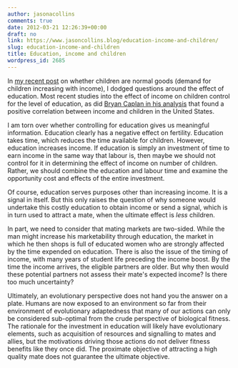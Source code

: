 ```yaml
---
author: jasonacollins
comments: true
date: 2012-03-21 12:26:39+00:00
draft: no
link: https://www.jasoncollins.blog/education-income-and-children/
slug: education-income-and-children
title: Education, income and children
wordpress_id: 2685
---
```


In [my recent post](https://www.jasoncollins.blog/are-children-normal-goods/) on whether children are normal goods (demand for children increasing with income), I dodged questions around the effect of education. Most recent studies into the effect of income on children control for the level of education, as did [Bryan Caplan in his analysis](http://econlog.econlib.org/archives/2011/06/kids_are_normal.html) that found a positive correlation between income and children in the United States.

I am torn over whether controlling for education gives us meaningful information. Education clearly has a negative effect on fertility. Education takes time, which reduces the time available for children. However, education increases income. If education is simply an investment of time to earn income in the same way that labour is, then maybe we should not control for it in determining the effect of income on number of children. Rather, we should combine the education and labour time and examine the opportunity cost and effects of the entire investment.

Of course, education serves purposes other than increasing income. It is a signal in itself. But this only raises the question of why someone would undertake this costly education to obtain income or send a signal, which is in turn used to attract a mate, when the ultimate effect is _less_ children.

In part, we need to consider that mating markets are two-sided. While the man might increase his marketability through education, the market in which he then shops is full of educated women who are strongly affected by the time expended on education. There is also the issue of the timing of income, with many years of student life preceding the income boost. By the time the income arrives, the eligible partners are older. But why then would these potential partners not assess their mate's expected income? Is there too much uncertainty?

Ultimately, an evolutionary perspective does not hand you the answer on a plate. Humans are now exposed to an environment so far from their environment of evolutionary adaptedness that many of our actions can only be considered sub-optimal from the crude perspective of biological fitness. The rationale for the investment in education will likely have evolutionary elements, such as acquisition of resources and signalling to mates and allies, but the motivations driving those actions do not deliver fitness benefits like they once did. The proximate objective of attracting a high quality mate does not guarantee the ultimate objective.
